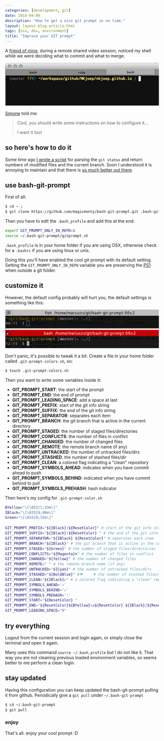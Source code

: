 ```yaml
---
categories: [development, git]
date: 2014-04-09
description: "How to get a nice git prompt in no time."
layout: layout-blog-article.html
tags: [osx, dev, environment]
title: "Improve your GIT prompt"
---
```


A [friend of mine](http://simoneloru.com/), during a remote shared video session,
noticed my shell while we were deciding what to commit and what to merge.

![Example of my prompt](/assets/posts/2014-04-09-Improve-your-Git-prompt/prompt.png)

[Simone](http://simoneloru.com) told me:

> Cool, you should write some instructions on how to configure it...
>
> I want it too!

## so here's how to do it

Some time ago [I wrote a script](https://gist.github.com/NKjoep/4194041) for parsing the `git status` and return numbers of
modified files and the current branch. Soon I understood it is annoying to maintain
and that there is [so much better out there](https://github.com/magicmonty/bash-git-prompt).

## use bash-git-prompt
First of all:

~~~bash
$ cd ~ ;
$ git clone https://github.com/magicmonty/bash-git-prompt.git .bash-git-prompt ;
~~~

Than you have to edit the `.bash_profile` and add this at the end:

~~~bash
export GIT_PROMPT_ONLY_IN_REPO=1
source ~/.bash-git-prompt/gitprompt.sh
~~~

`.bash_profile` is in your home folder if you are using OSX, otherwise
check for a `.bashrc` if you are using linux or unix.



Doing this you'll have enabled the cool git prompt with its default setting. Setting the `GIT_PROMPT_ONLY_IN_REPO` variable you are preserving the [PS1](http://www.cyberciti.biz/tips/howto-linux-unix-bash-shell-setup-prompt.html) when outside a git folder.

## customize it

However, the default config probably will hurt you, the default settings is something like this:

![Default bash-git-prompt](/assets/posts/2014-04-09-Improve-your-Git-prompt/default-gitprompt.png)

Don't panic, it's possible to tweak it a bit. Create a file in your home folder called
<code>.git-prompt-colors.sh</code>, so:

~~~bash
$ touch .git-prompt-colors.sh
~~~

Then you want to write some variables inside it:

- **GIT_PROMPT_START**: the start of the prompt
- **GIT_PROMPT_END**: the end of prompt
- **GIT_PROMPT_LEADING_SPACE**: add a space at last
- **GIT_PROMPT_PREFIX**: start of the git info string
- **GIT_PROMPT_SUFFIX**: the end of the git info string
- **GIT_PROMPT_SEPARATOR**: separates each item
- **GIT_PROMPT_BRANCH**: the git branch that is active in the current directory
- **GIT_PROMPT_STAGED**: the number of staged files/directories
- **GIT_PROMPT_CONFLICTS**: the number of files in conflict
- **GIT_PROMPT_CHANGED**: the number of changed files
- **GIT_PROMPT_REMOTE**: the remote branch name (if any)
- **GIT_PROMPT_UNTRACKED**: the number of untracked files/dirs
- **GIT_PROMPT_STASHED**: the number of stashed files/dir
- **GIT_PROMPT_CLEAN**: a colored flag indicating a "clean" repository
- **GIT_PROMPT_SYMBOLS_AHEAD**: indicates when you have commit ahead to push
- **GIT_PROMPT_SYMBOLS_BEHIND**: indicated when you have commit behind to pull
- **GIT_PROMPT_SYMBOLS_PREHASH**: hash indicator


Then here's my config for `.git-prompt-color.sh`

~~~bash
BYellow="\[\033[1;33m\]"
IBlack="\[\033[0;90m\]"
Green="\[\033[0;32m\]"

GIT_PROMPT_PREFIX="${IBlack}(${ResetColor}" # start of the git info string
GIT_PROMPT_SUFFIX="${IBlack})${ResetColor} " # the end of the git info string
GIT_PROMPT_SEPARATOR="${IBlack} ${ResetColor}" # separates each item
GIT_PROMPT_BRANCH="${IBlack}" # the git branch that is active in the current directory
GIT_PROMPT_STAGED="${Green}" # the number of staged files/directories
GIT_PROMPT_CONFLICTS="${Magenta}✖" # the number of files in conflict
GIT_PROMPT_CHANGED="${Yellow}" # the number of changed files
GIT_PROMPT_REMOTE=" " # the remote branch name (if any)
GIT_PROMPT_UNTRACKED="${Cyan}" # the number of untracked files/dirs
GIT_PROMPT_STASHED="${BoldBlue}" #⚑  	# the number of stashed files/dir
GIT_PROMPT_CLEAN="${IBlack}✔" # a colored flag indicating a "clean" repository
GIT_PROMPT_SYMBOLS_AHEAD='↑'
GIT_PROMPT_SYMBOLS_BEHIND='↓'
GIT_PROMPT_SYMBOLS_PREHASH=':'
GIT_PROMPT_START="${ResetColor} "
GIT_PROMPT_END="${ResetColor}${BYellow}\w${ResetColor} ${IBlack}∫${ResetColor} "
GIT_PROMPT_LEADING_SPACE="0"
~~~


## try everything
Logout from the current session and login again, or simply close the terminal and open it again.

Many uses this command `source ~/.bash_profile` but I do not like it. That way you are not cleaning previous loaded environment variables, so seems better to me perform a clean login.

## stay updated

Having this configuration you can keep updated the bash-git-prompt pulling it from github.
Periodically give a `git pull` under `~/.bash-git-prompt`

~~~bash
$ cd ~/.bash-git-prompt
$ git pull
~~~

### enjoy

That's all. enjoy your cool prompt :D
